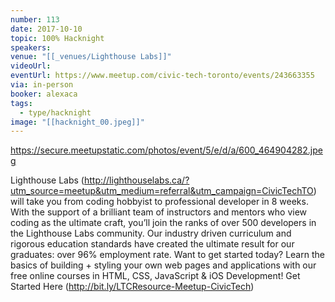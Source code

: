 ```yaml
---
number: 113
date: 2017-10-10
topic: 100% Hacknight
speakers: 
venue: "[[_venues/Lighthouse Labs]]"
videoUrl: 
eventUrl: https://www.meetup.com/civic-tech-toronto/events/243663355
via: in-person
booker: alexaca
tags:
  - type/hacknight
image: "[[hacknight_00.jpeg]]"
---
```


https://secure.meetupstatic.com/photos/event/5/e/d/a/600_464904282.jpeg

Lighthouse Labs (http://lighthouselabs.ca/?utm_source=meetup&utm_medium=referral&utm_campaign=CivicTechTO) will take you from coding hobbyist to professional developer in 8 weeks. With the support of a brilliant team of instructors and mentors who view coding as the ultimate craft, you’ll join the ranks of over 500 developers in the Lighthouse Labs community. Our industry driven curriculum and rigorous education standards have created the ultimate result for our graduates: over 96% employment rate. Want to get started today? Learn the basics of building + styling your own web pages and applications with our free online courses in HTML, CSS, JavaScript & iOS Development! Get Started Here (http://bit.ly/LTCResource-Meetup-CivicTech)
